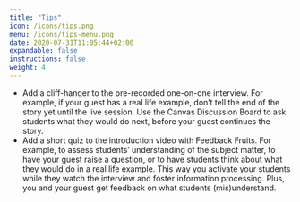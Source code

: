 ```yaml
---
title: "Tips"
icon: /icons/tips.png
menu: /icons/tips-menu.png
date: 2020-07-31T11:05:44+02:00
expandable: false
instructions: false
weight: 4
---
```


- Add a cliff-hanger to the pre-recorded one-on-one interview. For example, if your guest has a real life example, don’t tell the end of the story yet until the live session. Use the Canvas Discussion Board to ask students what they would do next, before your guest continues the story.
- Add a short quiz to the introduction video with Feedback Fruits. For example, to assess students’ understanding of the subject matter, to have your guest raise a question, or to have students think about what they would do in a real life example. This way you activate your students while they watch the interview and foster information processing. Plus, you and your guest get feedback on what students (mis)understand.
